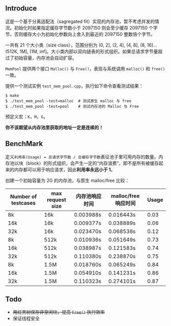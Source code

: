 ## Introduce

这是一个基于分离适配法（sagregated fit）实现的内存池，暂不考虑并发的情况。初始化时如果指定缓存字节数小于 2097150 则会至少缓存 2097150 个字节，否则缓存大小为初始化参数向上舍入到最近的 2097150 整数倍个字节。

一共有 21 个大小类（size class），范围分别为 (0, 2], (2, 4], (4, 8], (8, 16]...(512K, 1M], (1M, inf]。大小类内部以双向链表的形式组织。如果总请求字节量超过了初始容量，内存池会自动扩容。

`MemPool` 提供两个接口 `Malloc()` 与 `Free()`，表现与系统调用 `malloc()` 和 `free()` 一致。

提供一个测试实例 `test_mem_pool.cpp`，执行如下命令查看测试结果：

```shell
$ make
$ ./test_mem_pool -test=malloc  # 测试原生 malloc 与 free
$ ./test_mem_pool -test=pool    # 测试内存池的 Malloc 与 Free
```

预定义宏：`K`，`M`，`G`。

**你不该期望从内存池里获取的地址一定是连续的！**

## BenchMark

定义`利用率(Usage) = 总请求字节数 / 总缓存字节数`表征池子里可用内存的数量。内存池以块（block）的形式组织，会产生一定的“内存浪费”，即不是所有被缓存起来的内存都可以用于响应请求，因此**利用率永远小于 1**。

创建一个初始容量为 2G 的内存池，与原生 malloc/free 比较：

| Number of testcases | max request size | 内存池响应时间 | malloc/free 响应时间 | Usage |
|  ----  | ----  | ---- | ---- | ---- |
| 8k | 16k | 0.003988s | 0.016443s | 0.03 | 
| 16k | 16k | 0.009377s | 0.038889s | 0.06 |
| 32k | 16k | 0.023470s | 0.068538s | 0.12 |
| 8k | 512k | 0.010936s | 0.051649s | 0.73 |
| 16k | 512k | 0.038987s | 0.121583s | 0.74 |
| 32k | 512k | 0.110380s | 0.238870s | 0.75 |
| 8k | 1.5M | 0.018760s | 0.065249s | 0.84 |
| 16k | 1.5M | 0.054910s | 0.141231s | 0.86 |
| 32k | 1.5M | 0.110323s | 0.274101s | 0.87 |



## Todo

- ~~用红黑树保存非空闲块，提高 `Free()` 执行效率~~
- 保证线程安全


